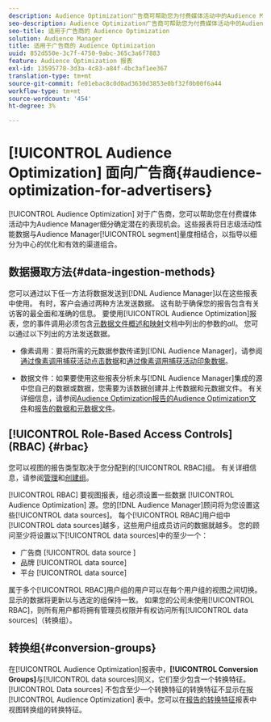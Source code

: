```yaml
---
description: Audience Optimization广告商可帮助您为付费媒体活动中的Audience Manager细分确定潜在的表现机会。 这些报表将日志级活动性能数据与Audience Manager细分量度相结合，以指导以细分为中心的优化和有效的渠道组合。
seo-description: Audience Optimization广告商可帮助您为付费媒体活动中的Audience Manager细分确定潜在的表现机会。 这些报表将日志级活动性能数据与Audience Manager细分量度相结合，以指导以细分为中心的优化和有效的渠道组合。
seo-title: 适用于广告商的 Audience Optimization
solution: Audience Manager
title: 适用于广告商的 Audience Optimization
uuid: 852d550e-3c7f-4750-9abc-365c3a6f7883
feature: Audience Optimization 报表
exl-id: 13595778-3d3a-4c83-a84f-4bc3af1ee367
translation-type: tm+mt
source-git-commit: fe01ebac8c0d0ad3630d3853e0bf32f0b00f6a44
workflow-type: tm+mt
source-wordcount: '454'
ht-degree: 3%

---
```


# [!UICONTROL Audience Optimization] 面向广告商{#audience-optimization-for-advertisers}

[!UICONTROL Audience Optimization] 对于广告商，您可以帮助您在付费媒体活动中为Audience Manager细分确定潜在的表现机会。这些报表将日志级活动性能数据与Audience Manager[!UICONTROL segment]量度相结合，以指导以细分为中心的优化和有效的渠道组合。

## 数据摄取方法{#data-ingestion-methods}

您可以通过以下任一方法将数据发送到[!DNL Audience Manager]以在这些报表中使用。 有时，客户会通过两种方法发送数据。 这有助于确保您的报告包含有关访客的最全面和准确的信息。 要使用[!UICONTROL Audience Optimization]报表，您的事件调用必须包含[元数据文件概述和映射](../../../reporting/audience-optimization-reports/metadata-files-intro/metadata-file-overview.md)文档中列出的参数的&#x200B;*all*。 您可以通过以下列出的方法发送数据。

* 像素调用：要将所需的元数据参数传递到[!DNL Audience Manager]，请参阅[通过像素调用捕获活动点击数据](../../../integration/media-data-integration/click-data-pixels.md)和[通过像素调用捕获活动印象数据](../../../integration/media-data-integration/impression-data-pixels.md)。

* 数据文件：如果要使用这些报表分析未与[!DNL Audience Manager]集成的源中您自己的数据或数据，您需要为该数据创建并上传数据和元数据文件。 有关详细信息，请参阅[Audience Optimization报告的Audience Optimization文件](../../../reporting/audience-optimization-reports/metadata-files-intro/datafiles-intro.md)和[报告的数据和元数据文件](../../../reporting/audience-optimization-reports/metadata-files-intro/metadata-files-intro.md)。

## [!UICONTROL Role-Based Access Controls] (RBAC)  {#rbac}

您可以视图的报告类型取决于您分配到的[!UICONTROL RBAC]组。 有关详细信息，请参阅[管理](../../../features/administration/administration-overview.md)和[创建组](../../../features/administration/administration-overview.md#create-group)。

[!UICONTROL RBAC] 要视图报表，组必须设置一些数据 [!UICONTROL Audience Optimization] 源。您的[!DNL Audience Manager]顾问将为您设置这些[!UICONTROL data sources]。 每个[!UICONTROL RBAC]用户组中[!UICONTROL data sources]越多，这些用户组成员访问的数据就越多。 您的顾问至少将设置以下[!UICONTROL data sources]中的至少一个：

* 广告商 [!UICONTROL data source ]
* 品牌 [!UICONTROL data source]
* 平台 [!UICONTROL data source]

属于多个[!UICONTROL RBAC]用户组的用户可以在每个用户组的视图之间切换。 显示的数据将更新以与选定的组保持一致。 如果您的公司未使用[!UICONTROL RBAC]，则所有用户都将拥有管理员权限并有权访问所有[!UICONTROL data sources]（转换组）。

## 转换组{#conversion-groups}

在[!UICONTROL Audience Optimization]报表中，**[!UICONTROL Conversion Groups]**&#x200B;与[!UICONTROL data sources]同义，它们至少包含一个转换特征。 [!UICONTROL Data sources] 不包含至少一个转换特征的转换特征不显示在报 [!UICONTROL Audience Optimization] 表中。您可以在[报告的转换特征](../../../reporting/audience-optimization-reports/aor-advertisers/reported-conversion-traits.md)报表中视图转换组的转换特征。
